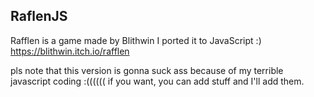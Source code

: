 ## RaflenJS

Rafflen is a game made by Blithwin
I ported it to JavaScript :) 
https://blithwin.itch.io/rafflen

pls note that this version is gonna suck ass because of my terrible javascript coding :((((((
if you want, you can add stuff and I'll add them. 
